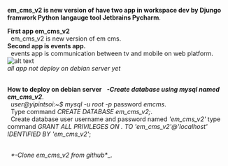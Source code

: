 
__em_cms_v2 is new version of have two app in workspace dev by Djungo framwork Python langauge tool Jetbrains Pycharm__. <br/>

__First app em_cms_v2__<br/>
  &nbsp;  em_cms_v2 is new version of em cms.<br/>
__Second app is events app.__<br/>
  &nbsp;  events app is communication between tv and mobile on web platform.<br/> 
  ![alt text](https://user-images.githubusercontent.com/31529139/54862642-56d53500-4d70-11e9-9cce-2daa09bd6c76.png)<br/>
  *all app not deploy on debian server yet*<br/><br/>
  
  __How to deploy on debian server__
  &nbsp;  __*-Create database using mysql named em_cms_v2*__.<br/>
  &nbsp;    *user@yipintsoi:~$ mysql -u root -p* password *emcms*.<br/>
  &nbsp;    Type command *CREATE DATABASE em_cms_v2;*.<br/>
  &nbsp;    Create database user username and password named *'em_cms_v2'*  type command *GRANT ALL PRIVILEGES ON *.* TO 'em_cms_v2'@'localhost' IDENTIFIED BY 'em_cms_v2'*;<br/><br/>
  
  &nbsp;  __*-Clone em_cms_v2_ from github*__.<br/>
  
  

